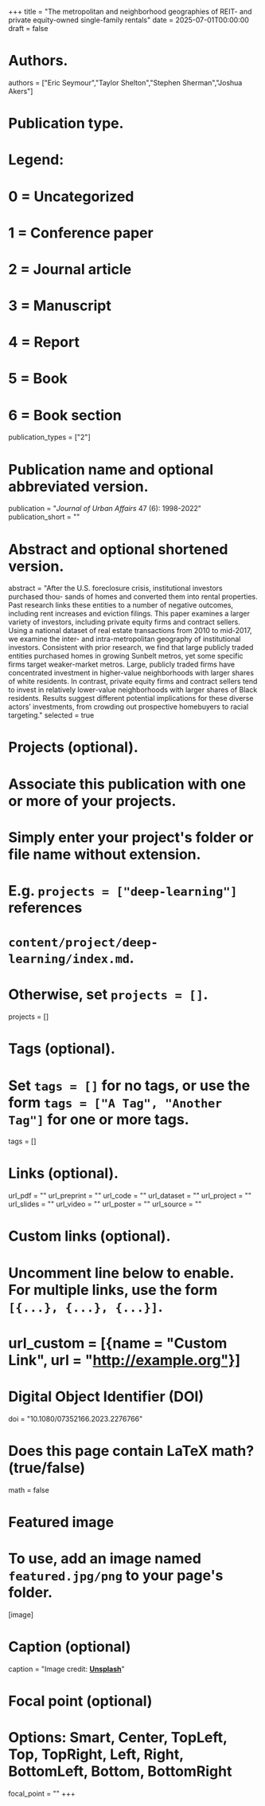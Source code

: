 +++
title = "The metropolitan and neighborhood geographies of REIT- and private equity-owned single-family rentals"
date = 2025-07-01T00:00:00
draft = false

# Authors.
authors = ["Eric Seymour","Taylor Shelton","Stephen Sherman","Joshua Akers"]

# Publication type.
# Legend:
# 0 = Uncategorized
# 1 = Conference paper
# 2 = Journal article
# 3 = Manuscript
# 4 = Report
# 5 = Book
# 6 = Book section
publication_types = ["2"]

# Publication name and optional abbreviated version.
publication = "_Journal of Urban Affairs_ 47 (6): 1998-2022"
publication_short = ""

# Abstract and optional shortened version.
abstract = "After the U.S. foreclosure crisis, institutional investors purchased thou- sands of homes and converted them into rental properties. Past research links these entities to a number of negative outcomes, including rent increases and eviction filings. This paper examines a larger variety of investors, including private equity firms and contract sellers. Using a national dataset of real estate transactions from 2010 to mid-2017, we examine the inter- and intra-metropolitan geography of institutional investors. Consistent with prior research, we find that large publicly traded entities purchased homes in growing Sunbelt metros, yet some specific firms target weaker-market metros. Large, publicly traded firms have concentrated investment in higher-value neighborhoods with larger shares of white residents. In contrast, private equity firms and contract sellers tend to invest in relatively lower-value neighborhoods with larger shares of Black residents. Results suggest different potential implications for these diverse actors’ investments, from crowding out prospective homebuyers to racial targeting."
selected = true

# Projects (optional).
#   Associate this publication with one or more of your projects.
#   Simply enter your project's folder or file name without extension.
#   E.g. `projects = ["deep-learning"]` references 
#   `content/project/deep-learning/index.md`.
#   Otherwise, set `projects = []`.
projects = []

# Tags (optional).
#   Set `tags = []` for no tags, or use the form `tags = ["A Tag", "Another Tag"]` for one or more tags.
tags = []

# Links (optional).
url_pdf = ""
url_preprint = ""
url_code = ""
url_dataset = ""
url_project = ""
url_slides = ""
url_video = ""
url_poster = ""
url_source = ""

# Custom links (optional).
#   Uncomment line below to enable. For multiple links, use the form `[{...}, {...}, {...}]`.
# url_custom = [{name = "Custom Link", url = "http://example.org"}]

# Digital Object Identifier (DOI)
doi = "10.1080/07352166.2023.2276766"

# Does this page contain LaTeX math? (true/false)
math = false

# Featured image
# To use, add an image named `featured.jpg/png` to your page's folder. 
[image]
  # Caption (optional)
  caption = "Image credit: [**Unsplash**](https://unsplash.com/photos/pLCdAaMFLTE)"

  # Focal point (optional)
  # Options: Smart, Center, TopLeft, Top, TopRight, Left, Right, BottomLeft, Bottom, BottomRight
  focal_point = ""
+++

